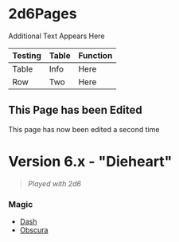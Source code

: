 # 2d6Pages

Additional Text Appears Here

|Testing|Table|Function|
|--|--|--|
|Table|Info|Here|
|Row|Two|Here|

## This Page has been Edited

This page has now been edited a second time


# Version 6.x - "Dieheart"
> *Played with 2d6*

### Magic
- [Dash](/VS_Dash.html)
- [Obscura](/VS_Obscura.html)
